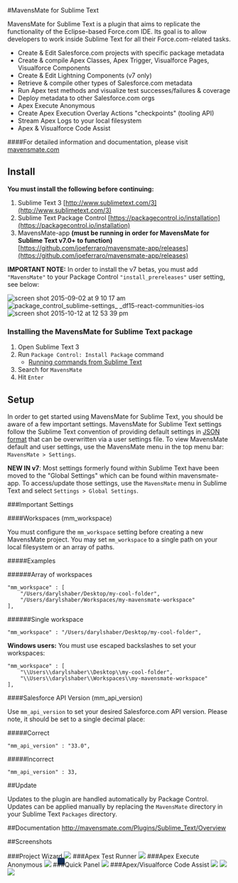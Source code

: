 #MavensMate for Sublime Text

MavensMate for Sublime Text is a plugin that aims to replicate the functionality of the Eclipse-based Force.com IDE. Its goal is to allow developers to work inside Sublime Text for all their Force.com-related tasks.

* Create & Edit Salesforce.com projects with specific package metadata
* Create & compile Apex Classes, Apex Trigger, Visualforce Pages, Visualforce Components
* Create & Edit Lightning Components (v7 only)
* Retrieve & compile other types of Salesforce.com metadata
* Run Apex test methods and visualize test successes/failures & coverage
* Deploy metadata to other Salesforce.com orgs
* Apex Execute Anonymous
* Create Apex Execution Overlay Actions "checkpoints" (tooling API)
* Stream Apex Logs to your local filesystem
* Apex & Visualforce Code Assist

####For detailed information and documentation, please visit [mavensmate.com][mmcom]

## Install

**You must install the following before continuing:**

1. Sublime Text 3 [http://www.sublimetext.com/3](http://www.sublimetext.com/3)
2. Sublime Text Package Control [https://packagecontrol.io/installation](https://packagecontrol.io/installation)
3. MavensMate-app **(must be running in order for MavensMate for Sublime Text v7.0+ to function)** [https://github.com/joeferraro/mavensmate-app/releases](https://github.com/joeferraro/mavensmate-app/releases)

**IMPORTANT NOTE:** In order to install the v7 betas, you must add `"MavensMate"` to your Package Control `"install_prereleases"` user setting, see below:

![screen shot 2015-09-02 at 9 10 17 am](https://cloud.githubusercontent.com/assets/54157/9632003/79242b02-5152-11e5-8672-d91bb549cee6.png)
![package_control_sublime-settings_ _df15-react-communities-ios](https://cloud.githubusercontent.com/assets/54157/9632015/8cf6d800-5152-11e5-925e-627995a4aef5.png)
![screen shot 2015-10-12 at 12 53 39 pm](https://cloud.githubusercontent.com/assets/54157/10433499/557e5134-70e0-11e5-81e5-8910ad6cdd68.png)

### Installing the MavensMate for Sublime Text package

1. Open Sublime Text 3
2. Run `Package Control: Install Package` command
	- [Running commands from Sublime Text](http://docs.sublimetext.info/en/latest/extensibility/command_palette.html)
3. Search for `MavensMate`
4. Hit `Enter`

## Setup

In order to get started using MavensMate for Sublime Text, you should be aware of a few important settings. MavensMate for Sublime Text settings follow the Sublime Text convention of providing default settings in [JSON format](https://en.wikipedia.org/wiki/JSON) that can be overwritten via a user settings file. To view MavensMate default and user settings, use the MavensMate menu in the top menu bar: `MavensMate > Settings`.

**NEW IN v7**: Most settings formerly found within Sublime Text have been moved to the "Global Settings" which can be found within mavensmate-app. To access/update those settings, use the `MavensMate` menu in Sublime Text and select `Settings > Global Settings`.

###Important Settings

####Workspaces (mm_workspace)

You must configure the `mm_workspace` setting before creating a new MavensMate project. You may set `mm_workspace` to a single path on your local filesystem or an array of paths.

#####Examples

######Array of workspaces

```
"mm_workspace" : [
	"/Users/darylshaber/Desktop/my-cool-folder",
	"/Users/darylshaber/Workspaces/my-mavensmate-workspace"
],
```

######Single workspace

```
"mm_workspace" : "/Users/darylshaber/Desktop/my-cool-folder",
```

**Windows users:** You must use escaped backslashes to set your workspaces:

```
"mm_workspace" : [
	"\\Users\\darylshaber\\Desktop\\my-cool-folder",
	"\\Users\\darylshaber\\Workspaces\\my-mavensmate-workspace"
],
```

####Salesforce API Version (mm_api_version)

Use `mm_api_version` to set your desired Salesforce.com API version. Please note, it should be set to a single decimal place:

#####Correct

```
"mm_api_version" : "33.0",
```

#####Incorrect

```
"mm_api_version" : 33,
```

##Update

Updates to the plugin are handled automatically by Package Control. Updates can be applied manually by replacing the `MavensMate` directory in your Sublime Text `Packages` directory.

##Documentation
<a href="MavensMate for Sublime Text Documentation">http://mavensmate.com/Plugins/Sublime_Text/Overview</a>

##Screenshots

###Project Wizard
<img src="http://cdn.mavensconsulting.com/mavensmate/img/new-project.png" style="box-shadow:-14px 14px 0 0 #16325c"/>
###Apex Test Runner
<img src="http://cdn.mavensconsulting.com/mavensmate/img/tests.png"/>
###Apex Execute Anonymous
<img src="http://cdn.mavensconsulting.com/mavensmate/img/execute-apex.png"/>
###Quick Panel
<img src="http://wearemavens.com/images/mm/panel.png"/>
###Apex/Visualforce Code Assist
<img src="http://cdn.mavensconsulting.com/mavensmate/img/apex2.png"/>
<img src="http://cdn.mavensconsulting.com/mavensmate/img/vf1.png"/>
<img src="http://cdn.mavensconsulting.com/mavensmate/img/vf2.png"/>

[mmcom]: http://mavensmate.com/?utm_source=github&utm_medium=st-plugin&utm_campaign=st
